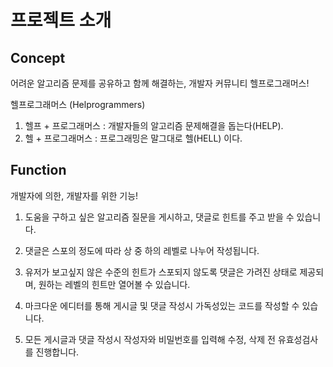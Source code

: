 # 프로젝트 소개

## Concept

어려운 알고리즘 문제를 공유하고 함께 해결하는, 개발자 커뮤니티 헬프로그래머스!

헬프로그래머스 (Helprogrammers)
1. 헬프 + 프로그래머스 : 개발자들의 알고리즘 문제해결을 돕는다(HELP).
2. 헬 + 프로그래머스 : 프로그래밍은 말그대로 헬(HELL) 이다.

## Function

개발자에 의한, 개발자를 위한 기능!

1. 도움을 구하고 싶은 알고리즘 질문을 게시하고, 댓글로 힌트를 주고 받을 수 있습니다.

2. 댓글은 스포의 정도에 따라 상 중 하의 레벨로 나누어 작성됩니다.

3. 유저가 보고싶지 않은 수준의 힌트가 스포되지 않도록 
    댓글은 가려진 상태로 제공되며, 원하는 레벨의 힌트만 열어볼 수 있습니다.

4. 마크다운 에디터를 통해 게시글 및 댓글 작성시 가독성있는 코드를 작성할 수 있습니다.

5. 모든 게시글과 댓글 작성시 작성자와 비밀번호를 입력해 수정, 삭제 전 유효성검사를 진행합니다.
